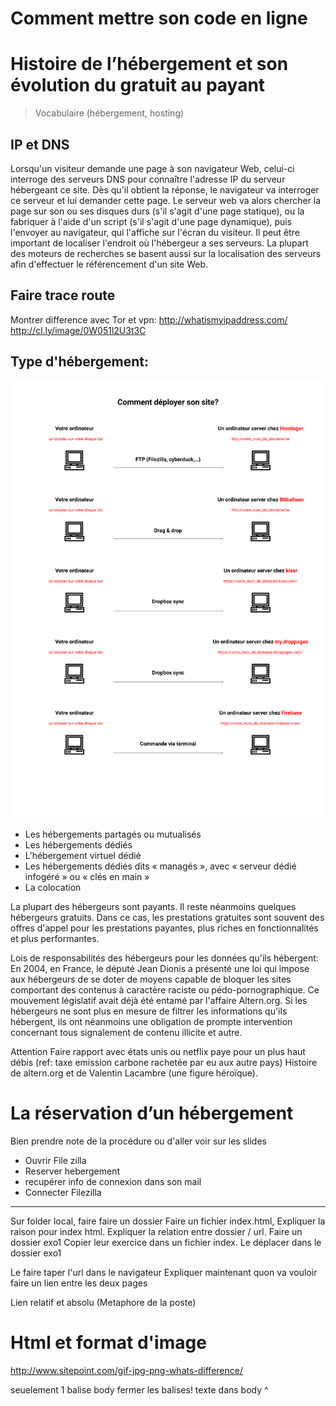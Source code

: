 # Comment mettre son code en ligne

# Histoire de l’hébergement et son évolution du gratuit au payant

> Vocabulaire (hébergement, hosting)

## IP et DNS

Lorsqu'un visiteur demande une page à son navigateur Web, celui-ci interroge des serveurs DNS pour connaître l'adresse IP du serveur hébergeant ce site. Dès qu'il obtient la réponse, le navigateur va interroger ce serveur et lui demander cette page. Le serveur web va alors chercher la page sur son ou ses disques durs (s'il s'agit d'une page statique), ou la fabriquer à l'aide d'un script (s'il s'agit d'une page dynamique), puis l'envoyer au navigateur, qui l'affiche sur l'écran du visiteur.
Il peut être important de localiser l'endroit où l'hébergeur a ses serveurs. La plupart des moteurs de recherches se basent aussi sur la localisation des serveurs afin d'effectuer le référencement d'un site Web.

## Faire trace route

Montrer difference avec Tor et vpn:
http://whatismyipaddress.com/
http://cl.ly/image/0W051l2U3t3C

## Type d'hébergement:

![enter image description here](assets/images/deploy_strategies.jpg)

* Les hébergements partagés ou mutualisés
* Les hébergements dédiés
* L'hébergement virtuel dédié
* Les hébergements dédiés dits « managés », avec « serveur dédié infogéré » ou « clés en main »
* La colocation

La plupart des hébergeurs sont payants.
Il reste néanmoins quelques hébergeurs gratuits. Dans ce cas, les prestations gratuites sont souvent des offres d'appel pour les prestations payantes, plus riches en fonctionnalités et plus performantes.

Lois de responsabilités des hébergeurs pour les données qu'ils hébergent:
En 2004, en France, le député Jean Dionis a présenté une loi qui impose aux hébergeurs de se doter de moyens capable de bloquer les sites comportant des contenus à caractère raciste ou pédo-pornographique. Ce mouvement législatif avait déjà été entamé par l'affaire Altern.org. Si les hébergeurs ne sont plus en mesure de filtrer les informations qu'ils hébergent, ils ont néanmoins une obligation de prompte intervention concernant tous signalement de contenu illicite et autre.

Attention Faire rapport avec états unis ou netflix paye pour un plus haut débis (ref: taxe emission carbone rachetée par eu aux autre pays)
Histoire de altern.org et de Valentin Lacambre (une figure héroïque).

# La réservation d’un hébergement

Bien prendre note de la procédure ou d'aller voir sur les slides

* Ouvrir File zilla
* Reserver hebergement
* recupérer info de connexion dans son mail
* Connecter Filezilla

---

Sur folder local, faire faire un dossier
Faire un fichier index.html, Expliquer la raison pour index html. Expliquer la relation entre dossier / url.
Faire un dossier exo1
Copier leur exercice dans un fichier index. Le déplacer dans le dossier exo1

Le faire taper l'url dans le navigateur
Expliquer maintenant quon va vouloir faire un lien entre les deux pages

Lien relatif et absolu (Metaphore de la poste)

# Html et format d'image

http://www.sitepoint.com/gif-jpg-png-whats-difference/

seuelement 1 balise body
fermer les balises!
texte dans body
^
